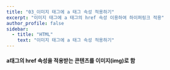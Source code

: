```yaml
---
title: "03_이미지 태그에 a 태그 속성 적용하기"
excerpt: "이미지 태그에 a 태그의 href 속성 이용하여 하이퍼링크 적용"
author_profile: false
sidebar:
  - title: "HTML"
    text: "이미지 태그에 a 태그 속성 적용하기"
---
```

<script src="https://gist.github.com/nyj001012/5bdd2e3943e53ba1cbee4d88fe03a142.js"></script>
<h4>
a태그의 href 속성을 적용받는 콘텐츠를 이미지(img)로 함
</h4>
